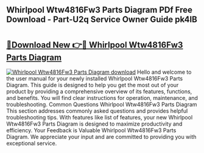 ## Whirlpool Wtw4816Fw3 Parts Diagram PDf Free Download - Part-U2q Service Owner Guide pk4IB

# <h2><a href="http://dfkh2f.blite.top/?on=Whirlpool+Wtw4816Fw3+Parts+Diagram">🔗Download New 👉🔴 Whirlpool Wtw4816Fw3 Parts Diagram</a></h2>

[![Whirlpool Wtw4816Fw3 Parts Diagram download](https://i.imgur.com/lujVjoI.png)](http://dfkh2f.blite.top/?on=Whirlpool+Wtw4816Fw3+Parts+Diagram)
Hello and welcome to the user manual for your newly installed Whirlpool Wtw4816Fw3 Parts Diagram. This guide is designed to help you get the most out of your product by providing a comprehensive overview of its features, functions, and benefits. You will find clear instructions for operation, maintenance, and troubleshooting. Common Questions Whirlpool Wtw4816Fw3 Parts Diagram This section addresses commonly asked questions and provides helpful troubleshooting tips. With features like list of features, your new Whirlpool Wtw4816Fw3 Parts Diagram is designed to maximize productivity and efficiency. Your Feedback is Valuable Whirlpool Wtw4816Fw3 Parts Diagram. We appreciate your input and are committed to providing you with exceptional service.

